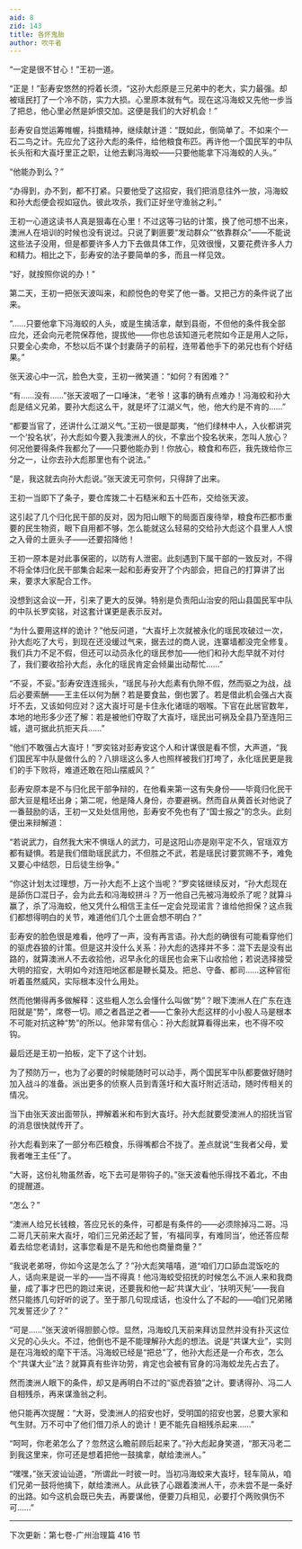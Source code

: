 ```yaml
---
aid: 8
zid: 143
title: 各怀鬼胎
author: 吹牛者
---
```


“一定是很不甘心！”王初一道。

“正是！”彭寿安悠然的捋着长须，“这孙大彪原是三兄弟中的老大，实力最强。却被瑶民打了一个冷不防，实力大损。心里原本就有气。现在这冯海蛟又先他一步当了把总，他心里必然是妒恨交加。这便是我们的大好机会！”

彭寿安自觉运筹帷幄，抖擞精神，继续献计道：“既如此，倒简单了。不如来个一石二鸟之计。先应允了这孙大彪的条件，给他粮食布匹。再许他一个国民军的中队长头衔和大崀圩里正之职，让他去剿冯海蛟――只要他能拿下冯海蛟的人头。”

“他能办到么？”

“办得到，办不到，都不打紧。只要他受了这招安，我们把消息往外一放，冯海蛟和孙大彪便会视如寇仇。彼此攻杀，我们正好坐守渔翁之利。”

王初一心道这读书人真是狠毒在心里！不过这等刁钻的计策，换了他可想不出来，澳洲人在培训的时候也没有说过。只说了剿匪要“发动群众”“依靠群众”――不能说这些法子没用，但是都要许多人力下去做具体工作，见效很慢，又要花费许多人力和精力。相比之下，彭寿安的法子要简单的多，而且一样见效。

“好，就按照你说的办！”

第二天，王初一把张天波叫来，和颜悦色的夸奖了他一番。又把己方的条件说了出来。

“……只要他拿下冯海蛟的人头，或是生擒活拿，献到县衙，不但他的条件我全部应允，还会向元老院保荐他，提拔他――你也总该知道元老院如今正是用人之际，只要全心卖命，不愁以后不谋个封妻荫子的前程，连带着他手下的弟兄也有个好结果。”

张天波心中一沉，脸色大变，王初一微笑道：“如何？有困难？”

“有……没有……”张天波咽了一口唾沫，“老爷！这事的确有点难办！冯海蛟和孙大彪是结义兄弟，要孙大彪这么干，就是坏了江湖义气，他，他大约是不肯的……”

“都要当官了，还讲什么江湖义气。”王初一很是鄙夷，“他们绿林中人，入伙都讲究一个‘投名状’，孙大彪如今要入我澳洲人的伙，不拿出个投名状来，怎叫人放心？何况他要得条件我都允了――只要他能办到！你放心，粮食和布匹，我先拨给你三分之一，让你去孙大彪那里也有个说法。”

“是，我这就去向孙大彪说。”张天波无可奈何，只得辞了出来。

王初一当即下了条子，要仓库拨二十石糙米和五十匹布，交给张天波。

这引起了几个归化民干部的反对，因为阳山眼下的局面百废待举，粮食布匹都市重要的民生物资，眼下自用都不够，怎么能就这么轻易的交给孙大彪这个县里人人恨之入骨的土匪头子――还要招降他！

王初一原本是对此事保密的，以防有人泄密。此刻遇到下属干部的一致反对，不得不将全体归化民干部集合起来一起和彭寿安开了个内部会，把自己的打算讲了出来，要求大家配合工作。

没想到这会议一开，引来了更大的反弹。特别是负责阳山治安的阳山县国民军中队的中队长罗奕铭，对这套计谋更是表示反对。

“为什么要用这样的诡计？”他反问道，“大崀圩上次就被永化的瑶民攻破过一次，孙大彪吃了大亏，到现在还没缓过气来，据去过的商人说，连寨墙都没完全修复。我们兵力不足不假，但还可以动员永化的瑶民参加――他们和孙大彪早就不对付了，我们要收拾孙大彪，永化的瑶民肯定会倾巢出动帮忙……”

“不妥，不妥。”彭寿安连连摇头，“瑶民与孙大彪素有仇隙不假，然而驱之为战，战后必要索酬――王主任以何为酬？若是要食盐，倒也罢了。若是借此机会强占大崀圩不去，又该如何应对？这大崀圩可是卡住永化诸瑶的咽喉。下官在此居官数年，本地的地形多少还了解：若是被他们夺取了大崀圩，瑶民出可祸及全县乃至连阳三城，退可据此抗拒天兵……”

“他们不敢强占大崀圩！”罗奕铭对彭寿安这个人和计谋很是看不惯，大声道，“我们国民军中队是做什么的？八排瑶这么多人也照样被我们打垮了，永化瑶民更是我们的手下败将，难道还敢在阳山摆威风？”

彭寿安原本是不与归化民干部争辩的，在他看来第一这有失身份――毕竟归化民干部大豆是粗坯出身；第二呢，他是降人身份，亦要避祸。然而自从黄首长对他说了一番鼓励的话，王初一又处处信用他，彭寿安不免也有了“国士报之”的念头。此刻便出来辩解道：

“若说武力，自然我大宋不惧瑶人的武力，可是这阳山亦是刚平定不久，官瑶双方都有疑惧。若是我们借助瑶民武力，不但胜之不武，若是瑶民讨要赏赐不予，难免又要心中结怨，日后徒生纷争。”

“你这计划太过理想，万一孙大彪不上这个当呢？”罗奕铭继续反对，“孙大彪现在是舔伤口混日子，会为此去和冯海蛟拼斗？万一他自己先被冯海蛟杀了呢？就算斗赢了，杀了冯海蛟，他又凭什么相信王主任一定会兑现诺言？谁给他担保？这点我们都想得明白的关节，难道他们几个土匪会想不明白？”

彭寿安的脸色很是难看，他哼了一声，没有再言语。孙大彪的确很有可能看穿他们的驱虎吞狼的计策。但是这并没什么关系：孙大彪的选择并不多：混下去是没有出路的，就算澳洲人不去收拾他，迟早永化的瑶民也会来下山收拾他；若说选择接受大明的招安，大明如今对连阳地区都是鞭长莫及。把总、守备、都司……这种官衔听着虽然威风，实际根本没什么用处。

然而他懒得再多做解释：这些粗人怎么会懂什么叫做“势”？眼下澳洲人在广东在连阳就是“势”，席卷一切。顺之者昌逆之者――亡象孙大彪这样的小小股人马是根本不可能对抗这种“势”的所以。他非常有信心：孙大彪就算看得出来，也不得不咬钩。

最后还是王初一拍板，定下了这个计划。

为了预防万一，也为了必要的时候能随时可以动手，两个国民军中队都要做好随时加入战斗的准备。派出更多的侦察人员到青莲圩和大崀圩附近活动，随时传相关的情况。

当下由张天波出面带队，押解着米和布到大崀圩。孙大彪就要受澳洲人的招抚当官的消息很快就传开了。

孙大彪看到来了一部分布匹粮食，乐得嘴都合不拢了。差点就说“生我者父母，爱我者唯王主任”了。

“大哥，这份礼物虽然香，吃下去可是带钩子的。”张天波看他乐得找不着北，不由的提醒道。

“怎么？”

“澳洲人给兄长钱粮，答应兄长的条件，可都是有条件的――必须除掉冯二哥。冯二哥几天前来大崀圩，咱们三兄弟还起了誓，‘有福同享，有难同当’，他还答应帮着去给您老请封，这事您看是不是先和他也商量商量？”

“我说老弟呀，你如今这是怎么了？”孙大彪笑嘻嘻，道“咱们刀口舔血混饭吃的人，话向来是说一半的――当不得真！他冯海蛟受招抚的时候怎么不派人来和我商量，成了事才巴巴的跑过来说，还要我和他一起‘共谋大业’，‘扶明灭髡’――我自然只能拣几句好听的说了。至于那几句现成话，也没什么了不起的――咱们兄弟赌咒发誓还少了？”

“可是……”张天波听得胆颤心惊。显然，冯海蛟几天前来拜访显然并没有扑灭这位义兄的心头火。不过，他倒也不是不能理解孙大彪的想法。说是“共谋大业”，实则是在冯海蛟的麾下干活。冯海蛟已经是“把总”了，他孙大彪还是一介布衣，怎么个“共谋大业”法？就算真有些许功劳，肯定也会被有官身的冯海蛟龙先占去了。

然而澳洲人眼下的条件，却又是再明白不过的“驱虎吞狼”之计。要诱得孙、冯二人自相残杀，再来谋渔翁之利。

他只能再次提醒：“大哥，受澳洲人的招安也好，受明国的招安也罢，总要大家和气生财。万不可中了他们借刀杀人的诡计！更不能先自相残杀起来……”

“呵呵，你老弟怎么了？忽然这么瞻前顾后起来了。”孙大彪起身笑道，“那天冯老二到我这里来，你可还是想着把他一鼓擒拿，献给澳洲人。”

“嘿嘿，”张天波讪讪道，“所谓此一时彼一时。当初冯海蛟来大崀圩，轻车简从，咱们兄弟一鼓将他擒下，献给澳洲人。从此铁了心跟着澳洲人干，亦未尝不是一条好的出路。如今这机会既已失去，再要谋他，便要刀兵相见，必要打个两败俱伤不可……”

---

下次更新：第七卷-广州治理篇 416 节
